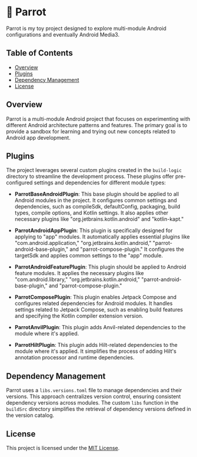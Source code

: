 # 🦜 Parrot

Parrot is my toy project designed to explore multi-module Android configurations and eventually Android Media3.

## Table of Contents

- [Overview](#overview)
- [Plugins](#plugins)
- [Dependency Management](#dependency-management)
- [License](#license)

## Overview

Parrot is a multi-module Android project that focuses on experimenting with different Android architecture patterns and features. The primary goal is to provide a sandbox for learning and trying out new concepts related to Android app development.

## Plugins

The project leverages several custom plugins created in the `build-logic` directory to streamline the development process. These plugins offer pre-configured settings and dependencies for different module types:

- **ParrotBaseAndroidPlugin**: This base plugin should be applied to all Android modules in the project. It configures common settings and dependencies, such as compileSdk, defaultConfig, packaging, build types, compile options, and Kotlin settings. It also applies other necessary plugins like "org.jetbrains.kotlin.android" and "kotlin-kapt."

- **ParrotAndroidAppPlugin**: This plugin is specifically designed for applying to "app" modules. It automatically applies essential plugins like "com.android.application," "org.jetbrains.kotlin.android," "parrot-android-base-plugin," and "parrot-compose-plugin." It configures the targetSdk and applies common settings to the "app" module.
 
- **ParrotAndroidFeaturePlugin**: This plugin should be applied to Android feature modules. It applies the necessary plugins like "com.android.library," "org.jetbrains.kotlin.android," "parrot-android-base-plugin," and "parrot-compose-plugin."
 
- **ParrotComposePlugin**: This plugin enables Jetpack Compose and configures related dependencies for Android modules. It handles settings related to Jetpack Compose, such as enabling build features and specifying the Kotlin compiler extension version.

- **ParrotAnvilPlugin**: This plugin adds Anvil-related dependencies to the module where it's applied.
 
- **ParrotHiltPlugin**: This plugin adds Hilt-related dependencies to the module where it's applied. It simplifies the process of adding Hilt's annotation processor and runtime dependencies.

## Dependency Management

Parrot uses a `libs.versions.toml` file to manage dependencies and their versions. This approach centralizes version control, ensuring consistent dependency versions across modules. The custom `libs` function in the `buildSrc` directory simplifies the retrieval of dependency versions defined in the version catalog.

## License

This project is licensed under the [MIT License](LICENSE).
